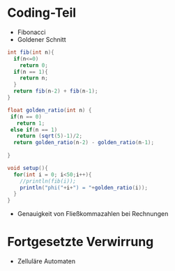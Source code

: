 # Coding-Teil
- Fibonacci
- Goldener Schnitt
```java
int fib(int n){
  if(n<=0)
    return 0;
  if(n == 1){
    return n;
  }
  return fib(n-2) + fib(n-1);
}

float golden_ratio(int n) {
 if(n == 0)
   return 1;
 else if(n == 1)
   return (sqrt(5)-1)/2;
  return golden_ratio(n-2) - golden_ratio(n-1);
 
}

void setup(){
  for(int i = 0; i<50;i++){
    //println(fib(i));
    println("phi("+i+") = "+golden_ratio(i));
  }
}

```
- Genauigkeit von Fließkommazahlen bei Rechnungen
# Fortgesetzte Verwirrung 
- Zelluläre Automaten